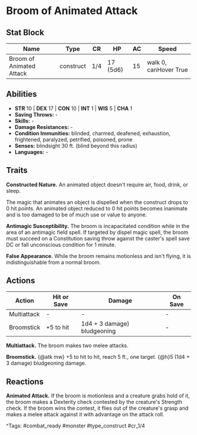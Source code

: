 # Broom of Animated Attack

## Stat Block

| Name | Type | CR | HP | AC | Speed |
|------|------|----|----|----|-------|
| Broom of Animated Attack | construct | 1/4 | 17 (5d6) | 15 | walk 0, canHover True |

## Abilities

- **STR** 10 | **DEX** 17 | **CON** 10 | **INT** 1 | **WIS** 5 | **CHA** 1
- **Saving Throws:** -  
- **Skills:** -  
- **Damage Resistances:** -  
- **Condition Immunities:** blinded, charmed, deafened, exhaustion, frightened, paralyzed, petrified, poisoned, prone  
- **Senses:** blindsight 30 ft. (blind beyond this radius)  
- **Languages:** -

## Traits

**Constructed Nature.** An animated object doesn't require air, food, drink, or sleep.

The magic that animates an object is dispelled when the construct drops to 0 hit points. An animated object reduced to 0 hit points becomes inanimate and is too damaged to be of much use or value to anyone.

**Antimagic Susceptibility.** The broom is incapacitated condition while in the area of an antimagic field spell. If targeted by dispel magic spell, the broom must succeed on a Constitution saving throw against the caster's spell save DC or fall unconscious condition for 1 minute.

**False Appearance.** While the broom remains motionless and isn't flying, it is indistinguishable from a normal broom.


## Actions

| Action | Hit or Save | Damage | On Save |
|--------|--------------|--------|----------|
| Multiattack | - | - | - |
| Broomstick | +5 to hit | 1d4 + 3 damage) bludgeoning | - |

**Multiattack.** The broom makes two melee attacks.

**Broomstick.** {@atk mw} +5 to hit to hit, reach 5 ft., one target. {@h}5 (1d4 + 3 damage) bludgeoning damage.

## Reactions

**Animated Attack.** If the broom is motionless and a creature grabs hold of it, the broom makes a Dexterity check contested by the creature's Strength check. If the broom wins the contest, it flies out of the creature's grasp and makes a melee attack against it with advantage on the attack roll.



^Tags: #combat_ready #monster #type_construct #cr_1/4